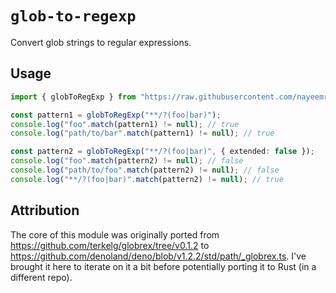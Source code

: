 # `glob-to-regexp`

Convert glob strings to regular expressions.

## Usage

```ts
import { globToRegExp } from "https://raw.githubusercontent.com/nayeemrmn/glob-to-regexp/v0.2.0/mod.ts";

const pattern1 = globToRegExp("**/?(foo|bar)");
console.log("foo".match(pattern1) != null); // true
console.log("path/to/bar".match(pattern1) != null); // true

const pattern2 = globToRegExp("**/?(foo|bar)", { extended: false });
console.log("foo".match(pattern2) != null); // false
console.log("path/to/foo".match(pattern2) != null); // false
console.log("**/?(foo|bar)".match(pattern2) != null); // true
```

## Attribution

The core of this module was originally ported from
https://github.com/terkelg/globrex/tree/v0.1.2 to
https://github.com/denoland/deno/blob/v1.2.2/std/path/_globrex.ts. I've brought
it here to iterate on it a bit before potentially porting it to Rust (in a
different repo).
